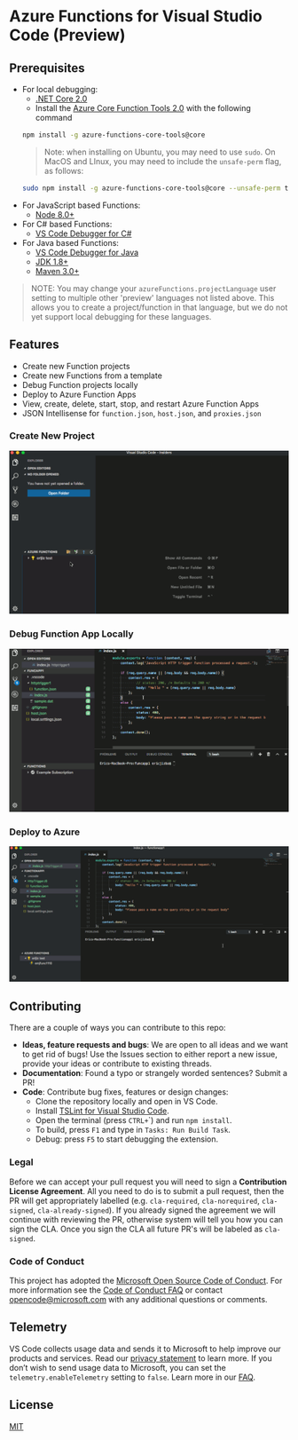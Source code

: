 # Azure Functions for Visual Studio Code (Preview)

## Prerequisites
* For local debugging:
  * [.NET Core 2.0](https://www.microsoft.com/net/download/core)
  * Install the [Azure Core Function Tools 2.0](https://docs.microsoft.com/en-us/azure/azure-functions/functions-run-local) with the following command
  ```bash
  npm install -g azure-functions-core-tools@core
  ```
  > Note: when installing on Ubuntu, you may need to use `sudo`. On MacOS and LInux, you may need to include the `unsafe-perm` flag, as follows:
  ```bash
  sudo npm install -g azure-functions-core-tools@core --unsafe-perm true
  ```
* For JavaScript based Functions:
  * [Node 8.0+](https://nodejs.org/)
* For C# based Functions:
  * [VS Code Debugger for C#](https://marketplace.visualstudio.com/items?itemName=ms-vscode.csharp)
* For Java based Functions:
  * [VS Code Debugger for Java](https://marketplace.visualstudio.com/items?itemName=vscjava.vscode-java-debug)
  * [JDK 1.8+](http://www.oracle.com/technetwork/java/javase/downloads/index.html)
  * [Maven 3.0+](https://maven.apache.org/)

> NOTE: You may change your `azureFunctions.projectLanguage` user setting to multiple other 'preview' languages not listed above. This allows you to create a project/function in that language, but we do not yet support local debugging for these languages.

## Features

* Create new Function projects
* Create new Functions from a template
* Debug Function projects locally
* Deploy to Azure Function Apps
* View, create, delete, start, stop, and restart Azure Function Apps
* JSON Intellisense for `function.json`, `host.json`, and `proxies.json`

### Create New Project

![CreateProject](resources/CreateProject.gif)

### Debug Function App Locally

![Debug](resources/Debug.gif)

### Deploy to Azure

![Deploy](resources/Deploy.gif)

## Contributing
There are a couple of ways you can contribute to this repo:

- **Ideas, feature requests and bugs**: We are open to all ideas and we want to get rid of bugs! Use the Issues section to either report a new issue, provide your ideas or contribute to existing threads.
- **Documentation**: Found a typo or strangely worded sentences? Submit a PR!
- **Code**: Contribute bug fixes, features or design changes:
  - Clone the repository locally and open in VS Code.
  - Install [TSLint for Visual Studio Code](https://marketplace.visualstudio.com/items?itemName=eg2.tslint).
  - Open the terminal (press `CTRL+`\`) and run `npm install`.
  - To build, press `F1` and type in `Tasks: Run Build Task`.
  - Debug: press `F5` to start debugging the extension.

### Legal
Before we can accept your pull request you will need to sign a **Contribution License Agreement**. All you need to do is to submit a pull request, then the PR will get appropriately labelled (e.g. `cla-required`, `cla-norequired`, `cla-signed`, `cla-already-signed`). If you already signed the agreement we will continue with reviewing the PR, otherwise system will tell you how you can sign the CLA. Once you sign the CLA all future PR's will be labeled as `cla-signed`.

### Code of Conduct
This project has adopted the [Microsoft Open Source Code of Conduct](https://opensource.microsoft.com/codeofconduct/). For more information see the [Code of Conduct FAQ](https://opensource.microsoft.com/codeofconduct/faq/) or contact [opencode@microsoft.com](mailto:opencode@microsoft.com) with any additional questions or comments.

## Telemetry
VS Code collects usage data and sends it to Microsoft to help improve our products and services. Read our [privacy statement](https://go.microsoft.com/fwlink/?LinkID=528096&clcid=0x409) to learn more. If you don’t wish to send usage data to Microsoft, you can set the `telemetry.enableTelemetry` setting to `false`. Learn more in our [FAQ](https://code.visualstudio.com/docs/supporting/faq#_how-to-disable-telemetry-reporting).

## License
[MIT](LICENSE.md)
